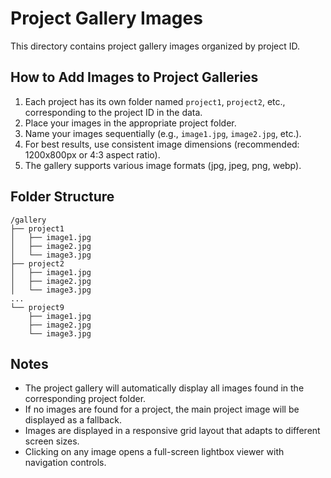# Project Gallery Images

This directory contains project gallery images organized by project ID.

## How to Add Images to Project Galleries

1. Each project has its own folder named `project1`, `project2`, etc., corresponding to the project ID in the data.
2. Place your images in the appropriate project folder.
3. Name your images sequentially (e.g., `image1.jpg`, `image2.jpg`, etc.).
4. For best results, use consistent image dimensions (recommended: 1200x800px or 4:3 aspect ratio).
5. The gallery supports various image formats (jpg, jpeg, png, webp).

## Folder Structure

```
/gallery
├── project1
│   ├── image1.jpg
│   ├── image2.jpg
│   └── image3.jpg
├── project2
│   ├── image1.jpg
│   ├── image2.jpg
│   └── image3.jpg
...
└── project9
    ├── image1.jpg
    ├── image2.jpg
    └── image3.jpg
```

## Notes

- The project gallery will automatically display all images found in the corresponding project folder.
- If no images are found for a project, the main project image will be displayed as a fallback.
- Images are displayed in a responsive grid layout that adapts to different screen sizes.
- Clicking on any image opens a full-screen lightbox viewer with navigation controls. 